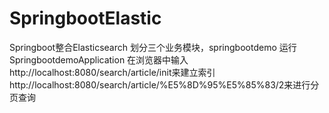 # SpringbootElastic
Springboot整合Elasticsearch
划分三个业务模块，springbootdemo
运行SpringbootdemoApplication
在浏览器中输入http://localhost:8080/search/article/init来建立索引
http://localhost:8080/search/article/%E5%8D%95%E5%85%83/2来进行分页查询
